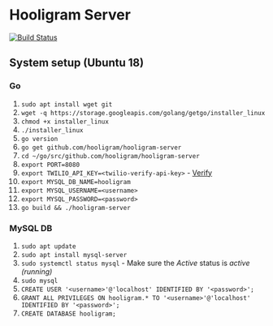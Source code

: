 # Hooligram Server

[![Build Status](https://travis-ci.com/hooligram/hooligram-server.svg?branch=develop)](https://travis-ci.com/hooligram/hooligram-server)

## System setup (Ubuntu 18)

### Go

1. `sudo apt install wget git`
2. `wget -q https://storage.googleapis.com/golang/getgo/installer_linux`
3. `chmod +x installer_linux`
4. `./installer_linux`
5. `go version`
6. `go get github.com/hooligram/hooligram-server`
7. `cd ~/go/src/github.com/hooligram/hooligram-server`
8. `export PORT=8080`
9. `export TWILIO_API_KEY=<twilio-verify-api-key>` - [Verify](https://www.twilio.com/verify)
10. `export MYSQL_DB_NAME=hooligram`
11. `export MYSQL_USERNAME=<username>`
12. `export MYSQL_PASSWORD=<password>`
13. `go build && ./hooligram-server`

### MySQL DB

1. `sudo apt update`
2. `sudo apt install mysql-server`
3. `sudo systemctl status mysql` - Make sure the *Active* status is *active (running)*
4. `sudo mysql`
5. `CREATE USER '<username>'@'localhost' IDENTIFIED BY '<password>';`
6. `GRANT ALL PRIVILEGES ON hooligram.* TO '<username>'@'localhost' IDENTIFIED BY '<password>';`
7. `CREATE DATABASE hooligram;`
